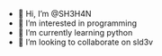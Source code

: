 - 👋 Hi, I’m @SH3H4N
- 👀 I’m interested in programming
- 🌱 I’m currently learning python
- 💞️ I’m looking to collaborate on sld3v

<!---
SH3H4N/SH3H4N is a ✨ special ✨ repository because its `README.md` (this file) appears on your GitHub profile.
You can click the Preview link to take a look at your changes.
--->
